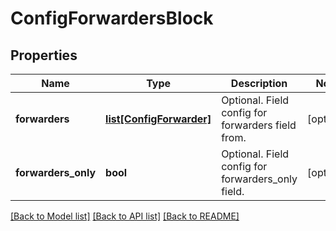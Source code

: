 # ConfigForwardersBlock

## Properties
Name | Type | Description | Notes
------------ | ------------- | ------------- | -------------
**forwarders** | [**list[ConfigForwarder]**](ConfigForwarder.md) | Optional. Field config for forwarders field from. | [optional] 
**forwarders_only** | **bool** | Optional. Field config for forwarders_only field. | [optional] 

[[Back to Model list]](../README.md#documentation-for-models) [[Back to API list]](../README.md#documentation-for-api-endpoints) [[Back to README]](../README.md)


